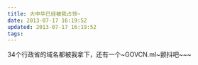 ```yaml
---
title: 大中华已经被我占领~
date: 2013-07-17 16:19:52
updated: 2013-07-17 16:19:52
tags: 
---
```

34个行政省的域名都被我拿下，还有一个~GOVCN.ml~颤抖吧~~~